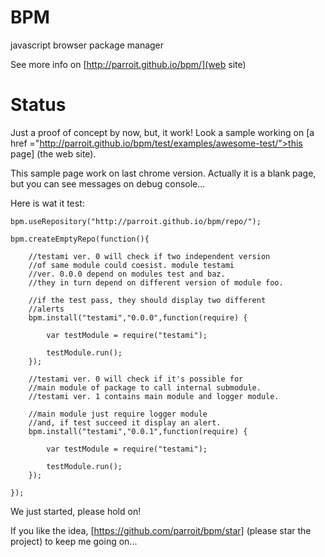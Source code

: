 BPM
===

javascript browser package manager

See more info on [http://parroit.github.io/bpm/](web site)


Status
======

Just a proof of concept by now, but, it work!
Look a sample working on
[a href ="http://parroit.github.io/bpm/test/examples/awesome-test/">this page] (the web site).

This sample page work on last chrome version. Actually it is a blank page, but you
can see messages on debug console...

Here is wat it test:

    bpm.useRepository("http://parroit.github.io/bpm/repo/");

    bpm.createEmptyRepo(function(){

        //testami ver. 0 will check if two independent version
        //of same module could coesist. module testami
        //ver. 0.0.0 depend on modules test and baz.
        //they in turn depend on different version of module foo.

        //if the test pass, they should display two different
        //alerts
        bpm.install("testami","0.0.0",function(require) {

            var testModule = require("testami");

            testModule.run();
        });

        //testami ver. 0 will check if it's possible for
        //main module of package to call internal submodule.
        //testami ver. 1 contains main module and logger module.

        //main module just require logger module
        //and, if test succeed it display an alert.
        bpm.install("testami","0.0.1",function(require) {

            var testModule = require("testami");

            testModule.run();
        });

    });




We just started, please hold on!

If you like the idea, [https://github.com/parroit/bpm/star] (please star the project)
to keep me going on...



